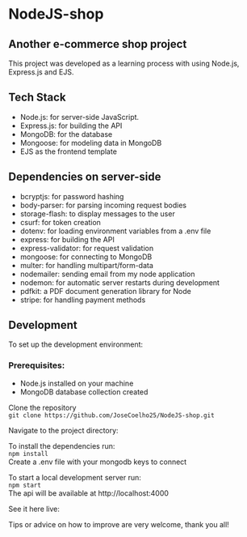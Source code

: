 # NodeJS-shop

## Another e-commerce shop project

This project was developed as a learning process with using Node.js, Express.js and EJS. 

## Tech Stack
- Node.js: for server-side JavaScript.
- Express.js: for building the API
- MongoDB: for the database
- Mongoose: for modeling data in MongoDB
- EJS as the frontend template

## Dependencies on server-side
- bcryptjs: for password hashing
- body-parser: for parsing incoming request bodies
- storage-flash: to display messages to the user
- csurf: for token creation
- dotenv: for loading environment variables from a .env file
- express: for building the API
- express-validator: for request validation
- mongoose: for connecting to MongoDB
- multer: for handling multipart/form-data
- nodemailer: sending email from my node application
- nodemon: for automatic server restarts during development
- pdfkit: a PDF document generation library for Node
- stripe: for handling payment methods


## Development
To set up the development environment:

### Prerequisites:

- Node.js installed on your machine
- MongoDB database collection created

Clone the repository  
```git clone https://github.com/JoseCoelho25/NodeJS-shop.git```

Navigate to the project directory:
  
To install the dependencies run:  
``npm install``  
Create a .env file with your mongodb keys to connect  


To start a local development server run:  
`npm start`  
The api will be available at http://localhost:4000



See it here live: 


Tips or advice on how to improve are very welcome, thank you all!


